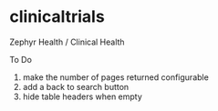 clinicaltrials
==============

Zephyr Health / Clinical Health

To Do

  1. make the number of pages returned configurable
  10. add a back to search button
  12. hide table headers when empty